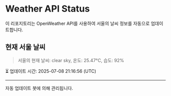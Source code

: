 
# Weather API Status

이 리포지토리는 OpenWeather API를 사용하여 서울의 날씨 정보를 자동으로 업데이트합니다.

## 현재 서울 날씨
> 서울의 현재 날씨: clear sky, 온도: 25.47°C, 습도: 92%

⏳ 업데이트 시간: 2025-07-08 21:16:56 (UTC)

---
자동 업데이트 봇에 의해 관리됩니다.
